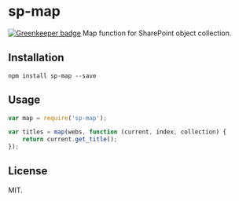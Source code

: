 # sp-map

[![Greenkeeper badge](https://badges.greenkeeper.io/Frederick-S/sp-map.svg)](https://greenkeeper.io/)
Map function for SharePoint object collection.

## Installation
```
npm install sp-map --save
```

## Usage
```js
var map = require('sp-map');

var titles = map(webs, function (current, index, collection) {
    return current.get_title();
});
```

## License
MIT.
